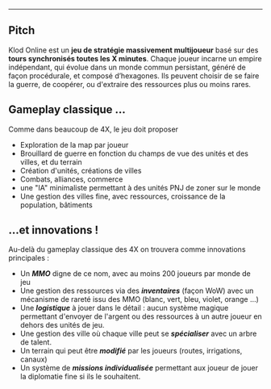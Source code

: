 ___
## Pitch
Klod Online est un **jeu de stratégie massivement multijoueur** basé sur des **tours synchronisés toutes les X minutes**.  Chaque joueur incarne un empire indépendant, qui évolue dans un monde commun persistant, généré de façon procédurale, et composé d’hexagones. Ils peuvent choisir de se faire la guerre, de coopérer, ou d'extraire des ressources plus ou moins rares.
## Gameplay classique ...
Comme dans beaucoup de 4X, le jeu doit proposer
 - Exploration de la map par joueur
 - Brouillard de guerre en fonction du champs de vue des unités et des villes, et du terrain
 - Création d'unités, créations de villes
 - Combats, alliances, commerce
 - une "IA" minimaliste permettant à des unités PNJ de zoner sur le monde
 - Une gestion des villes fine, avec ressources, croissance de la population, bâtiments
## ...et innovations !
Au-delà du gameplay classique des 4X on trouvera comme innovations principales :
 - Un **_MMO_** digne de ce nom, avec au moins 200 joueurs par monde de jeu
 - Une gestion des ressources via des **_inventaires_** (façon WoW) avec un mécanisme de rareté issu des MMO (blanc, vert, bleu, violet, orange ...)
 - Une **_logistique_** à jouer dans le détail : aucun système magique permettant d'envoyer de l'argent ou des ressources à un autre joueur en dehors des unités de jeu.
 - Une gestion des ville où chaque ville peut se **_spécialiser_** avec un arbre de talent.
 - Un terrain qui peut être **_modifié_** par les joueurs (routes, irrigations, canaux)
 - Un système de _**missions individualisée**_ permettant aux joueur de jouer la diplomatie fine si ils le souhaitent.